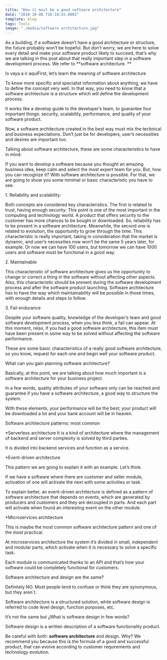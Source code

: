 ```yaml
---
title: "How it must be a good software architecture"
date: "2018-10-08 T16:18:55.000Z"
template: blog
tags: Tools
image: "./media/software architecture.jpg"
---
```


As a building, if a software doesn’t have a good architecture or structure, the future probably won’t be hopeful. But don’t worry, we are here to solve every detail and make your software product likely to succeed, that’s why we are talking in this post about that really important step in a software development process. We refer to **software architecture. ** 

</tittle-2> lo vaya a ir aquí</credits>First, let’s learn the meaning of software architecture </tittle-2>

To know more specific and specialist information about anything, we have to define the concept very well. In that way, you need to know that a software architecture is a structure which will define the development process. 

It works like a develop guide to the developer’s team, to guarantee four important things: security, scalability, performance, and quality of your software product. 

Now, a software architecture created in the best way must mix the technical and business expectations. Don’t just be for developers, user’s necessities and desires are important too.

</tittle-3> Talking about software architecture, these are some characteristics to have in mind: </tittle-3>

If you want to develop a software because you thought an amazing business idea, keep calm and select the most expert team for you. But, how you can recognize it? With software architecture is possible. For that, we are going to show you some minimal or basic characteristic you have to see. 

 
</tittle-2> 1. Reliability and scalability: </tittle-2>

Both concepts are considered key characteristics. The first is related to trust, having enough security:  This point is one of the most important in the computing and technology world. A product that offers security to the customer has more chances to be bought or downloaded. So, reliability has to be present in a software architecture. 
Meanwhile, the second one is related to evolution, the opportunity to grow through the time: This characteristic is really important, taking in consideration that the market is dynamic, and user’s necessities now won’t be the same 5 years later, for example. Or now we can have 100 users, but tomorrow we can have 1000 users and software must be functional in a good way. 

</tittle-2> 2. Maintainable </tittle-2>

This characteristic of software architecture gives us the opportunity to change or correct a thing in the software without affecting other aspects. 
Also, this characteristic should be present during the software development process and after the software product launching. 
Software architecture has to have the way which maintainability will be possible in those times, with enough details and steps to follow. 

</tittle-2> 3. Fail endurance </tittle-2>
 
Despite your software quality, knowledge of the developer’s team and good software development process, when you less think, a fail can appear. At this moment, relax, if you had a good software architecture, this ítem must have been present in some way to be solved without affecting the software performance. 

These are some basic characteristics of a really good software architecture, so you know, request for each one and begin well your software product. 

</tittle-3> What can you gain planning software architecture? </tittle-3> 

Basically, at this point, we are talking about how much important is a software architecture for your business project. 

In a few words, quality attributes of your software only can be reached and guarantee if you have a software architecture, a good way to structure the system. 

With these elements, your performance will be the best; your product will be downloaded a lot and your bank account will be in heaven. 

</tittle-2> Software architecture patterns: most common </tittle-2> 

</tittle-4> *Serverless architecture </tittle-4>
It is a kind of architecture where the management of backend and server complexity is solved by third parties. 

It is divided into backend services and function as a service. 

</tittle-4> *Event-driven architecture </tittle-4> 

This pattern we are going to explain it with an example. Let’s think. 

If we have a software where there are customer and seller module, activation of one will activate the next with some activities or task. 

To explain better, an event-driven architecture is defined as a pattern of software architecture that depends on events, which are generated by producers and customers and they are decoupled in parts. And each part will activate when found an interesting event on the other module. 

</tittle-4> *Microservices architecture </tittle-4>

This is maybe the most common software architecture pattern and one of the most practical. 

At microservices architecture the system it’s divided in small, independent and modular parts, which activate when it is necessary to solve a specific task. 

Each module is communicated thanks to an API and that’s how your software could be completely functional for customers. 

</tittle-3> Software architecture and design are the same? </tittle-3> 

Definitely NO. Most people tend to confuse or think they are synonymous, but they aren´t. 

Software architecture is a structured solution, while software design is referred to code level design, function purposes, etc. 

</tittle-4> It’s not the same but ¿What is software design in few words? </tittle-4>

Software design is a written description of a software functionality product. 

Be careful with both: **software architecture** and design. Why? We recommend you because this is the formula of a good and successful product, that can evolve according to customer requirements and technology evolution.
